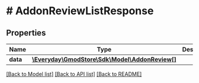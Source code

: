 # # AddonReviewListResponse

## Properties

Name | Type | Description | Notes
------------ | ------------- | ------------- | -------------
**data** | [**\Everyday\GmodStore\Sdk\Model\AddonReview[]**](AddonReview.md) |  | [optional]

[[Back to Model list]](../../README.md#models) [[Back to API list]](../../README.md#endpoints) [[Back to README]](../../README.md)
